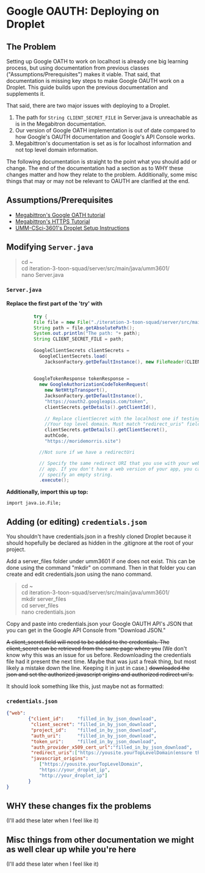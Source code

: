# Google OAUTH: Deploying on Droplet

## The Problem
Setting up Google OATH to work on localhost is already one big learning process, but using documentation from previous classes ("Assumptions/Prerequisites") makes it viable. That said, that documentation is missing key steps to make Google OAUTH work on a Droplet. This guide builds upon the previous documentation and supplements it. 

That said, there are two major issues with deploying to a Droplet. 
1. The path for `String CLIENT_SECRET_FILE` in Server.java is unreachable as is in the Megabitron documentation.  
2. Our version of Google OATH implementation is out of date compared to how Google's OAUTH documentation and Google's API Console works.
3. Megabittron's documentation is set as is for localhost information and not top level domain information.

The following documentation is straight to the point what you should add or change. The end of the documentation had a section as to WHY these changes matter and how they relate to the problem. Additionally, some misc things that may or may not be relevant to OAUTH are clarified at the end. 

## Assumptions/Prerequisites
*  [Megabittron's Google OATH tutorial](https://github.com/UMM-CSci-3601-S18/iteration-4-megabittron/blob/master/Documentation/Secure%20Google%20Login/DocumentationForGoogleLogin.md)
* [Megabittron's HTTPS Tutorial](https://github.com/UMM-CSci-3601-S18/iteration-4-megabittron/blob/master/Documentation/HTTPS.md)
* [UMM-CSci-3601's Droplet Setup Instructions](https://github.com/UMM-CSci-3601/droplet-setup-and-build)

## Modifying `Server.java`
>cd ~     
>cd iteration-3-toon-squad/server/src/main/java/umm3601/    
>nano Server.java

### `Server.java`
#### Replace the first part of the 'try' with
```java
          try {
          File file = new File("./iteration-3-toon-squad/server/src/main/java/umm3601/server_files/credentials.json");
          String path = file.getAbsolutePath();
          System.out.println("The path: "+ path);
          String CLIENT_SECRET_FILE = path;
  
          GoogleClientSecrets clientSecrets =
            GoogleClientSecrets.load(
              JacksonFactory.getDefaultInstance(), new FileReader(CLIENT_SECRET_FILE));
  
  
          GoogleTokenResponse tokenResponse =
            new GoogleAuthorizationCodeTokenRequest(
              new NetHttpTransport(),
              JacksonFactory.getDefaultInstance(),
              "https://oauth2.googleapis.com/token",
              clientSecrets.getDetails().getClientId(),
  
              // Replace clientSecret with the localhost one if testing
              //Your top level domain. Must match "redirect_uris" field in credentials.json. Must be https. No port. 
              clientSecrets.getDetails().getClientSecret(),
              authCode,
              "https://moridemorris.site") 

            //Not sure if we have a redirectUri

            // Specify the same redirect URI that you use with your web
            // app. If you don't have a web version of your app, you can
            // specify an empty string.
            .execute();    
```
**Additionally, import this up top:**

`import java.io.File;`


## Adding (or editing) `credentials.json`
You shouldn't have credentials.json in a freshly cloned Droplet because it should hopefully be declared as hidden in the .gitignore at the root of your project. 

Add a server_files folder under umm3601 if one does not exist. This can be done using the command "mkdir" on command. Then in that folder you can create and edit credentials.json using the nano command.

>cd ~     
>cd iteration-3-toon-squad/server/src/main/java/umm3601/      
>mkdir server_files   
>cd server_files  
>nano credentials.json

Copy and paste into credentials.json your Google OAUTH API's JSON that you can get in the Google API Console from "Download JSON."

~~A client_secret field will need to be added to the credentials. The client_secret can be retrieved from the same page where you~~
(We don't know why this was an issue for us before. Redownloading the credentials file had it present the next time. Maybe that was just a freak thing, but most likely a mistake down the line. Keeping it in just in case.)
~~downloaded the json and set the authorized javascript origins and authorized redirect uri's.~~


It should look something like this, just maybe not as formatted:

### `credentials.json`
```json
{"web":
        {"client_id":     "filled_in_by_json_download",
         "client_secret": "filled_in_by_json_download",
         "project_id":    "filled_in_by_json_download",
         "auth_uri":      "filled_in_by_json_download",
         "token_uri":     "filled_in_by_json_download",
         "auth_provider_x509_cert_url":"filled_in_by_json_download",
         "redirect_uris":["https://yousite.yourTopLevelDomain(ensure this matches you Server.java)"],
         "javascript_origins":
            ["https://yousite.yourTopLevelDomain",
            "https://your_droplet_ip",
            "http://your_droplet_ip"]
        }
}
```

## WHY these changes fix the problems
(I'll add these later when I feel like it) 

## Misc things from other documentation we might as well clear up while you're here
(I'll add these later when I feel like it) 







